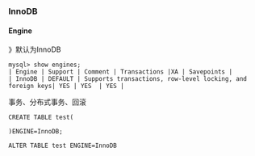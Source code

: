 ### InnoDB

#### Engine

》默认为InnoDB

~~~mysql
mysql> show engines;
| Engine | Support | Comment | Transactions |XA | Savepoints |
| InnoDB | DEFAULT | Supports transactions, row-level locking, and foreign keys| YES | YES  | YES |
~~~

事务、分布式事务、回滚

~~~mysql
CREATE TABLE test(
	
)ENGINE=InnoDB;
~~~

~~~mysql
ALTER TABLE test ENGINE=InnoDB
~~~
